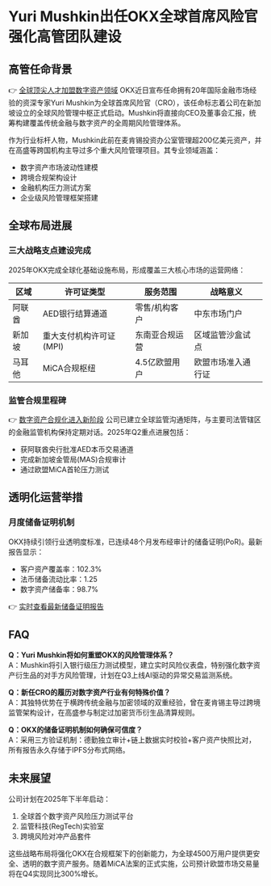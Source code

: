 # Yuri Mushkin出任OKX全球首席风险官 强化高管团队建设

## 高管任命背景
👉 [全球顶尖人才加盟数字资产领域](https://bit.ly/okx_welcome)
OKX近日宣布任命拥有20年国际金融市场经验的资深专家Yuri Mushkin为全球首席风险官（CRO），该任命标志着公司在新加坡设立的全球风险管理中枢正式启动。Mushkin将直接向CEO及董事会汇报，统筹构建覆盖传统金融与数字资产的全周期风险管理体系。

作为行业标杆人物，Mushkin此前在麦肯锡投资办公室管理超200亿美元资产，并在高盛等跨国机构主导过多个重大风险管理项目。其专业领域涵盖：
- 数字资产市场波动性建模
- 跨境合规架构设计
- 金融机构压力测试方案
- 企业级风险管理框架搭建

## 全球布局进展
### 三大战略支点建设完成
2025年OKX完成全球化基础设施布局，形成覆盖三大核心市场的运营网络：

| 区域        | 许可证类型              | 服务范围               | 战略意义                     |
|-------------|-------------------------|------------------------|------------------------------|
| 阿联酋      | AED银行结算通道         | 零售/机构客户          | 中东市场门户                 |
| 新加坡      | 重大支付机构许可证(MPI) | 东南亚合规运营         | 区域监管沙盒试点             |
| 马耳他      | MiCA合规枢纽            | 4.5亿欧盟用户          | 欧盟市场准入通行证           |

### 监管合规里程碑
👉 [数字资产合规化进入新阶段](https://bit.ly/okx_welcome)
公司已建立全球监管沟通矩阵，与主要司法管辖区的金融监管机构保持定期对话。2025年Q2重点进展包括：
- 获阿联酋央行批准AED本币交易通道
- 完成新加坡金管局(MAS)合规审计
- 通过欧盟MiCA首轮压力测试

## 透明化运营举措
### 月度储备证明机制
OKX持续引领行业透明度标准，已连续48个月发布经审计的储备证明(PoR)。最新报告显示：
- 客户资产覆盖率：102.3%
- 法币储备流动比率：1.25
- 数字资产储备率：98.7%

👉 [实时查看最新储备证明报告](https://bit.ly/okx_welcome)

## FAQ
**Q：Yuri Mushkin将如何重塑OKX的风险管理体系？**  
A：Mushkin将引入银行级压力测试模型，建立实时风险仪表盘，特别强化数字资产衍生品的对手方风险管理，计划在Q3上线AI驱动的异常交易监测系统。

**Q：新任CRO的履历对数字资产行业有何特殊价值？**  
A：其独特优势在于横跨传统金融与加密领域的双重经验，曾在麦肯锡主导过跨境监管架构设计，在高盛参与制定过加密货币衍生品清算规则。

**Q：OKX的储备证明机制如何确保可信度？**  
A：采用三方验证机制：德勤独立审计+链上数据实时校验+客户资产快照比对，所有报告永久存储于IPFS分布式网络。

## 未来展望
公司计划在2025年下半年启动：
1. 全球首个数字资产风险压力测试平台
2. 监管科技(RegTech)实验室
3. 跨境风险对冲产品套件

这些战略布局将强化OKX在合规框架下的创新能力，为全球4500万用户提供更安全、透明的数字资产服务。随着MiCA法案的正式实施，公司预计欧盟市场交易量将在Q4实现同比300%增长。